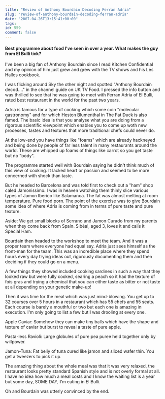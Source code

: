 ```yaml
---
title: "Review of Anthony Bourdain Decoding Ferran Adria"
slug: "review-of-anthony-bourdain-decoding-ferran-adria"
date: "2007-04-26T13:15:41+00:00"
tags:
id: 559
comment: false
---
```


<script type="application/ld+json">
{
  "@context" : "http://schema.org",
  "review": {
    "@type": "TVEpisode",
    "partOfTVSeries" : {
      "@type" : "TVSeries",
      "name" : "Anthony Bourdain: No Reservations"
    },
    "keywords": "bourdain,food,television,special,restaurant",
    "partOfSeason" : {
      "@type" : "TVSeason",
      "seasonNumber" : "2"
    },
    "episodeNumber" : "13",
    "image" : "[absolute/path/to/video/image.jpg](https://m.media-amazon.com/images/M/MV5BYmY4YmFlODUtZjk0Ni00OWMyLThiY2MtZDNhN2UxYjZkYTAxXkEyXkFqcGdeQXVyNTAyODkwOQ@@._V1_QL75_UY281_CR11,0,190,281_.jpg)",
    "itemReviewed": {
      "name": "Anthony Bourdain: No Reservations",
    },
    "reviewRating": {
      "@type": "Rating",
      "ratingValue": "5"
    },
    "author": {
      "@type": "Person",
      "name": "Conor O'Neill"
    },
    "reviewBody": "Best programme about food I've seen in over a year. What makes the guy from El Bulli tick?"
    }
  }
}
</script>


#### Best programme about food I've seen in over a year. What makes the guy from El Bulli tick?

I've been a big fan of Anthony Bourdain since I read Kitchen Confidential and my opinion of him just grew and grew with the TV shows and his Les Halles cookbook.

I was flicking around Sky the other night and spotted "Anthony Bourdain decod...." in the channel guide on UK TV Food. I pressed the info button and was thrilled to see that he was going to meet with Ferran Adria of El Bulli, rated best restaurant in the world for the past two years.

Adria is famous for a type of cooking which some coin "molecular gastronomy" and for which Heston Blumenthal in The Fat Duck is also famed. The basic idea is that you analyse what you are doing from a rigorous scientific viewpoint which enables you to come up woth new processes, tastes and textures that more traditional chefs could never do.

At the low-end you have things like "foams" which are already hackneyed and being done by people of far less talent in many restaurants around the world. These are whipped up foams of things like carrot so you get taste but no "body".

The programme started well with Bourdain saying he didn't think much of this view of cooking. It lacked heart or passion and seemed to be more concerned with shock than taste.

But he headed to Barcelona and was told first to check out a "ham" shop caled Jamonissimo. I was in heaven watching them thinly slice various types of Jamon Iberico like Salamanca. The fat was almost melting at room temperature. Pure food porn. The point of the exercise was to give Bourdain some idea of where Adria is coming from in terms of pure taste and pure texture.

Aside: We get small blocks of Serrano and Jamon Curado from my parents when they come back from Spain. Sibéal, aged 3, loves it and calls it Special Ham.

Bourdain then headed to the workshop to meet the team. And it was a proper team where everyone had equal say. Adria just sees himself as the front-man for the team. This was an incredible place where they spend hours every day trying ideas out, rigorously documenting them and then deciding if they could go on a menu.

A few things they showed included cooking sardines in such a way that they looked raw but were fully cooked, searing a peach so it had the texture of fois gras and trying a chemical that you can either taste as bitter or not taste at all depending on your genetic make-up!

Then it was time for the meal which was just mind-blowing. You get up to 32 courses over 5 hours in a restaurant which has 55 chefs and 55 seats. Each course is barely a mouthful or two but each one is amazing in execution. I'm only going to list a few but I was drooling at every one.

Apple Caviar: Somehow they can make tiny balls which have the shape and texture of caviar but burst to reveal a taste of pure apple.

Pasta-less Ravioli: Large globules of pure pea puree held together only by willpower.

Jamon-Tuna: Fat belly of tuna cured like jamon and sliced wafer thin. You get a tweezers to pick it up.

The amazing thing about the whole meal was that it was very relaxed, the restaurant looks pretty standard Spanish style and is not overly formal at all. I have no idea how much a meal costs and I know the waiting list is a year but some day, SOME DAY, I'm eating in El Bulli.

Oh and Bourdain was utterly convinced by the end.
